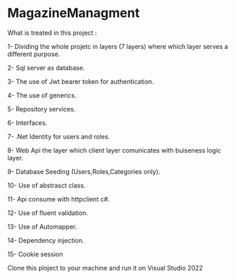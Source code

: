 # MagazineManagment

 What is treated in this project :

1- Dividing the whole projetc in layers (7 layers) where which layer serves a different purpose.

2- Sql server as database.

3- The use of Jwt bearer token for authentication. 

4- The use of generics.

5- Repository services.

6- Interfaces.

7- .Net Identity for users and roles.

8- Web Api the layer which client layer comunicates with buiseness logic layer.

9- Database Seeding (Users,Roles,Categories only).

10- Use of abstrasct class.

11- Api consume  with httpclient c#.

12- Use of fluent validation.

13- Use of Automapper.

14- Dependency injection.

15- Cookie session

Clone this ploject to your machine and run it on Visual Studio 2022
